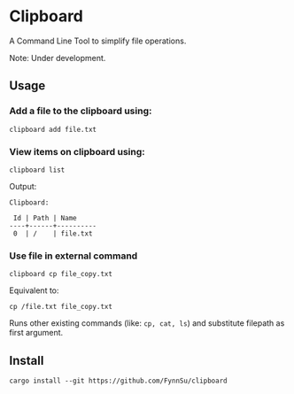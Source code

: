 # Clipboard

A Command Line Tool to simplify file operations. 

Note: Under development.

## Usage
### Add a file to the clipboard using:

```
clipboard add file.txt
```

### View items on clipboard using:
```
clipboard list
```
Output:
```
Clipboard:

 Id | Path | Name 
----+------+----------
 0  | /    | file.txt 
```

### Use file in external command
```
clipboard cp file_copy.txt
```
Equivalent to:
```
cp /file.txt file_copy.txt
```
Runs other existing commands (like: `cp, cat, ls`) and substitute filepath as first argument.


## Install
`cargo install --git https://github.com/FynnSu/clipboard`
